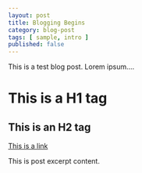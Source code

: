 ```yaml
---
layout: post
title: Blogging Begins
category: blog-post
tags: [ sample, intro ]
published: false
---
```


This is a test blog post.  Lorem ipsum....

# This is a H1 tag

## This is an H2 tag

[This is a link](http://www.google.com)

<!--more-->

This is post excerpt content.
